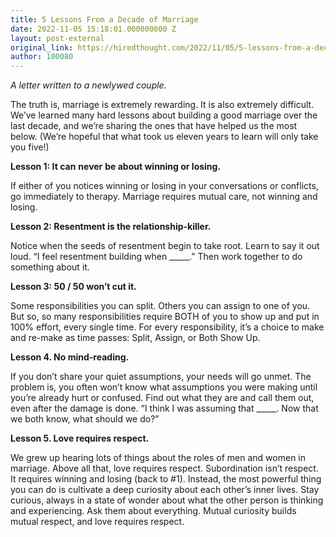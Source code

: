```yaml
---
title: 5 Lessons From a Decade of Marriage
date: 2022-11-05 15:18:01.000000000 Z
layout: post-external
original_link: https://hiredthought.com/2022/11/05/5-lessons-from-a-decade-of-marriage/
author: 100080
---
```


_A letter written to a newlywed couple._

The truth is, marriage is extremely rewarding. It is also extremely difficult. We’ve learned many hard lessons about building a good marriage over the last decade, and we’re sharing the ones that have helped us the most below. (We’re hopeful that what took us eleven years to learn will only take you five!)

**Lesson 1: It can**  **never**  **be about winning or losing.**

If either of you notices winning or losing in your conversations or conflicts, go immediately to therapy. Marriage requires mutual care, not winning and losing.

**Lesson 2: Resentment is the relationship-killer.**

Notice when the seeds of resentment begin to take root. Learn to say it out loud. “I feel resentment building when \_\_\_\_\_.” Then work together to do something about it.

**Lesson 3: 50 / 50 won’t cut it.**

Some responsibilities you can split. Others you can assign to one of you. But so, so many responsibilities require BOTH of you to show up and put in 100% effort, every single time. For every responsibility, it’s a choice to make and re-make as time passes: Split, Assign, or Both Show Up.

**Lesson 4. No mind-reading.**

If you don’t share your quiet assumptions, your needs will go unmet. The problem is, you often won’t know what assumptions you were making until you’re already hurt or confused. Find out what they are and call them out, even after the damage is done. “I think I was assuming that \_\_\_\_\_. Now that we both know, what should we do?”

**Lesson 5. Love requires respect.**

We grew up hearing lots of things about the roles of men and women in marriage. Above all that, love requires respect. Subordination isn’t respect. It requires winning and losing (back to #1). Instead, the most powerful thing you can do is cultivate a deep curiosity about each other’s inner lives. Stay curious, always in a state of wonder about what the other person is thinking and experiencing. Ask them about everything. Mutual curiosity builds mutual respect, and love requires respect.

